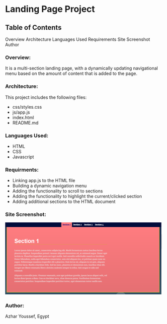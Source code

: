 
# Landing Page Project

## Table of Contents
Overview
Architecture
Languages Used
Requirements
Site Screenshot
Author


### Overview:

It is a multi-section landing page, with a dynamically updating navigational menu based on the amount of content that is added to the page.

### Architecture:

This project includes the following files:
- css/styles.css    
- js/app.js
- index.html
- README.md

### Languages Used:

- HTML
- CSS
- Javascript

### Requirments:
- Linking app.js to the HTML file
- Building a dynamic navigation menu
- Adding the functionality to scroll to sections
- Adding the functionality to highlight the current/clicked section
- Adding additional sections to the HTML document

### Site Screenshot:

![Image of site_interface](https://github.com/azharyoussef/landing-page-udacity/blob/master/Site%20interface.PNG)

### Author:

Azhar Youssef, Egypt
